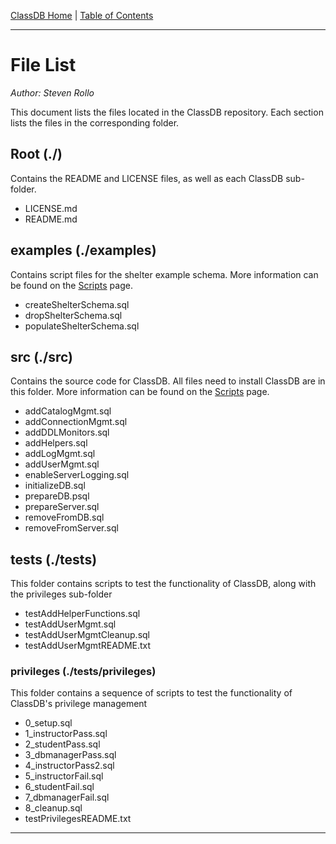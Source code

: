 [ClassDB Home](Home) \| [Table of Contents](Table-of-Contents)

---
# File List

_Author: Steven Rollo_

This document lists the files located in the ClassDB repository. Each section lists the files in the corresponding folder.

## Root (./)
Contains the README and LICENSE files, as well as each ClassDB sub-folder.
- LICENSE.md
- README.md

## examples (./examples)
Contains script files for the shelter example schema. More information can be found on the [Scripts](Scripts) page.
- createShelterSchema.sql
- dropShelterSchema.sql
- populateShelterSchema.sql

## src (./src)
Contains the source code for ClassDB. All files need to install ClassDB are in this folder. More information can be found on the [Scripts](Scripts) page.
- addCatalogMgmt.sql
- addConnectionMgmt.sql
- addDDLMonitors.sql
- addHelpers.sql
- addLogMgmt.sql
- addUserMgmt.sql
- enableServerLogging.sql
- initializeDB.sql
- prepareDB.psql
- prepareServer.sql
- removeFromDB.sql
- removeFromServer.sql

## tests (./tests)
This folder contains scripts to test the functionality of ClassDB, along with the privileges sub-folder
- testAddHelperFunctions.sql
- testAddUserMgmt.sql
- testAddUserMgmtCleanup.sql
- testAddUserMgmtREADME.txt

### privileges (./tests/privileges)
This folder contains a sequence of scripts to test the functionality of ClassDB's privilege management
- 0_setup.sql
- 1_instructorPass.sql
- 2_studentPass.sql
- 3_dbmanagerPass.sql
- 4_instructorPass2.sql
- 5_instructorFail.sql
- 6_studentFail.sql
- 7_dbmanagerFail.sql
- 8_cleanup.sql
- testPrivilegesREADME.txt

---
